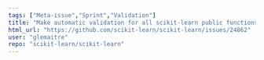 ```yaml
---
tags: ["Meta-issue","Sprint","Validation"]
title: "Make automatic validation for all scikit-learn public functions"
html_url: "https://github.com/scikit-learn/scikit-learn/issues/24862"
user: "glemaitre"
repo: "scikit-learn/scikit-learn"
---
```


